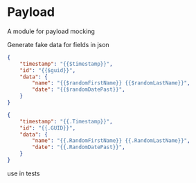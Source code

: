 # Payload
A module for payload mocking

Generate fake data for fields in json

```json
{
    "timestamp": "{{$timestamp}}",
    "id": "{{$guid}}",
    "data": {
        "name": "{{$randomFirstName}} {{$randomLastName}}",
        "date": "{{$randomDatePast}}",
    }
}
```

```json
{
    "timestamp": "{{.Timestamp}}",
    "id": "{{.GUID}}",
    "data": {
        "name": "{{.RandomFirstName}} {{.RandomLastName}}",
        "date": "{{.RandomDatePast}}",
    }
}
```

use in tests

